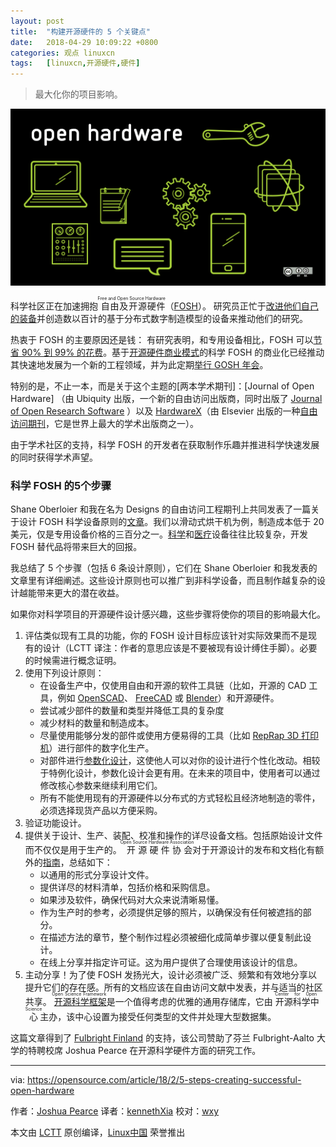 ```yaml
---
layout: post
title:	"构建开源硬件的 5 个关键点"
date:	2018-04-29 10:09:22 +0800 
categories:	观点 linuxcn 
tags:	[linuxcn,开源硬件,硬件]
---
```




> 
> 最大化你的项目影响。
> 
> 
> 


![](/Asserts/Images/album/201804/29/100925ok5byly3y4ky3b8l.png)


科学社区正在加速拥抱<ruby> 自由及开源硬件 <rt>  Free and Open Source Hardware </rt></ruby>（[FOSH](https://opensource.com/business/16/4/how-calculate-open-source-hardware-return-investment)）。 研究员正忙于[改进他们自己的装备](https://opensource.com/node/16840)并创造数以百计的基于分布式数字制造模型的设备来推动他们的研究。


热衷于 FOSH 的主要原因还是钱： 有研究表明，和专用设备相比，FOSH 可以[节省 90% 到 99% 的花费](http://www.appropedia.org/Open-source_Lab)。基于[开源硬件商业模式](https://www.academia.edu/32004903/Emerging_Business_Models_for_Open_Source_Hardware)的科学 FOSH 的商业化已经推动其快速地发展为一个新的工程领域，并为此定期[举行 GOSH 年会](http://openhardware.science/)。


特别的是，不止一本，而是关于这个主题的[两本学术期刊]：[Journal of Open Hardware] （由 Ubiquity 出版，一个新的自由访问出版商，同时出版了 [Journal of Open Research Software](https://openresearchsoftware.metajnl.com/) ）以及 [HardwareX](https://www.journals.elsevier.com/hardwarex)（由 Elsevier 出版的一种[自由访问期刊](https://opensource.com/node/30041)，它是世界上最大的学术出版商之一）。


由于学术社区的支持，科学 FOSH 的开发者在获取制作乐趣并推进科学快速发展的同时获得学术声望。


### 科学 FOSH 的5个步骤


Shane Oberloier 和我在名为 Designs 的自由访问工程期刊上共同发表了一篇关于设计 FOSH 科学设备原则的[文章](https://www.academia.edu/35603319/General_Design_Procedure_for_Free_and_Open-Source_Hardware_for_Scientific_Equipment)。我们以滑动式烘干机为例，制造成本低于 20 美元，仅是专用设备价格的三百分之一。[科学](https://opensource.com/business/16/4/how-calculate-open-source-hardware-return-investment)和[医疗](https://www.academia.edu/35382852/Maximizing_Returns_for_Public_Funding_of_Medical_Research_with_Open_source_Hardware)设备往往比较复杂，开发 FOSH 替代品将带来巨大的回报。


我总结了 5 个步骤（包括 6 条设计原则），它们在 Shane Oberloier 和我发表的文章里有详细阐述。这些设计原则也可以推广到非科学设备，而且制作越复杂的设计越能带来更大的潜在收益。


如果你对科学项目的开源硬件设计感兴趣，这些步骤将使你的项目的影响最大化。


1. 评估类似现有工具的功能，你的 FOSH 设计目标应该针对实际效果而不是现有的设计（LCTT 译注：作者的意思应该是不要被现有设计缚住手脚）。必要的时候需进行概念证明。
2. 使用下列设计原则：
	* 在设备生产中，仅使用自由和开源的软件工具链（比如，开源的 CAD 工具，例如 [OpenSCAD](http://www.openscad.org/)、 [FreeCAD](https://www.freecadweb.org/) 或 [Blender](https://www.blender.org/)）和开源硬件。
	* 尝试减少部件的数量和类型并降低工具的复杂度
	* 减少材料的数量和制造成本。
	* 尽量使用能够分发的部件或使用方便易得的工具（比如 [RepRap 3D 打印机](http://reprap.org/)）进行部件的数字化生产。
	* 对部件进行[参数化设计](https://en.wikipedia.org/wiki/Parametric_design)，这使他人可以对你的设计进行个性化改动。相较于特例化设计，参数化设计会更有用。在未来的项目中，使用者可以通过修改核心参数来继续利用它们。
	* 所有不能使用现有的开源硬件以分布式的方式轻松且经济地制造的零件，必须选择现货产品以方便采购。
3. 验证功能设计。
4. 提供关于设计、生产、装配、校准和操作的详尽设备文档。包括原始设计文件而不仅仅是用于生产的。<ruby> 开源硬件协会 <rt>  Open Source Hardware Association </rt></ruby>对于开源设计的发布和文档化有额外的[指南](https://www.oshwa.org/sharing-best-practices/)，总结如下：
	* 以通用的形式分享设计文件。
	* 提供详尽的材料清单，包括价格和采购信息。
	* 如果涉及软件，确保代码对大众来说清晰易懂。
	* 作为生产时的参考，必须提供足够的照片，以确保没有任何被遮挡的部分。
	* 在描述方法的章节，整个制作过程必须被细化成简单步骤以便复制此设计。
	* 在线上分享并指定许可证。这为用户提供了合理使用该设计的信息。
5. 主动分享！为了使 FOSH 发扬光大，设计必须被广泛、频繁和有效地分享以提升它们的存在感。所有的文档应该在自由访问文献中发表，并与适当的社区共享。<ruby> <a href="https://osf.io/">  开源科学框架 </a> <rt>  Open Science Framework </rt></ruby>是一个值得考虑的优雅的通用存储库，它由<ruby> 开源科学中心 <rt>  Center for Open Science </rt></ruby>主办，该中心设置为接受任何类型的文件并处理大型数据集。


这篇文章得到了 [Fulbright Finland](http://www.fulbright.fi/en) 的支持，该公司赞助了芬兰 Fulbright-Aalto 大学的特聘校席 Joshua Pearce 在开源科学硬件方面的研究工作。




---


via: <https://opensource.com/article/18/2/5-steps-creating-successful-open-hardware>


作者：[Joshua Pearce](https://opensource.com/users/jmpearce) 译者：[kennethXia](https://github.com/kennethXia) 校对：[wxy](https://github.com/wxy)


本文由 [LCTT](https://github.com/LCTT/TranslateProject) 原创编译，[Linux中国](https://linux.cn/) 荣誉推出
